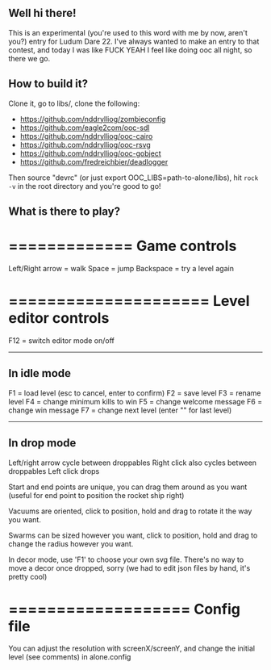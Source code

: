 
## Well hi there!

This is an experimental (you're used to this word with me by now, aren't you?) entry for Ludum Dare 22. I've always wanted to make an entry to that contest, and today I was like FUCK YEAH I feel like doing ooc all night, so there we go.

## How to build it?

Clone it, go to libs/, clone the following:

  * https://github.com/nddrylliog/zombieconfig
  * https://github.com/eagle2com/ooc-sdl
  * https://github.com/nddrylliog/ooc-cairo
  * https://github.com/nddrylliog/ooc-rsvg
  * https://github.com/nddrylliog/ooc-gobject
  * https://github.com/fredreichbier/deadlogger

Then source "devrc" (or just export OOC\_LIBS=path-to-alone/libs),
hit `rock -v` in the root directory and you're good to go!

## What is there to play?

=============
Game controls
=============

Left/Right arrow = walk
Space = jump
Backspace = try a level again

=====================
Level editor controls
=====================

F12 = switch editor mode on/off

---------------
In idle mode
---------------

F1 = load level (esc to cancel, enter to confirm)
F2 = save level
F3 = rename level
F4 = change minimum kills to win
F5 = change welcome message
F6 = change win message
F7 = change next level (enter "<win>" for last level)

----------------
In drop mode
----------------

Left/right arrow cycle between droppables
Right click also cycles between droppables
Left click drops

Start and end points are unique, you can drag them around as
you want (useful for end point to position the rocket ship right)

Vacuums are oriented, click to position, hold and drag to rotate
it the way you want.

Swarms can be sized however you want, click to position, hold and
drag to change the radius however you want.

In decor mode, use 'F1' to choose your own svg file. There's no way
to move a decor once dropped, sorry (we had to edit json files by hand,
it's pretty cool)

===================
Config file
===================

You can adjust the resolution with screenX/screenY,
and change the initial level (see comments) in alone.config
